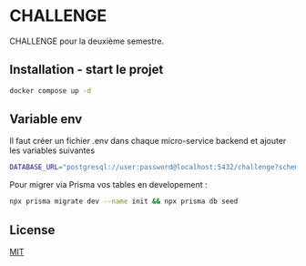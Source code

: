 # CHALLENGE

CHALLENGE pour la deuxième semestre.

## Installation - start le projet

```bash
docker compose up -d
```

## Variable env 
Il faut créer un fichier .env dans chaque micro-service backend et ajouter les variables suivantes

```bash
DATABASE_URL="postgresql://user:password@localhost:5432/challenge?schema=public"
```


Pour migrer via Prisma vos tables en developement : 

```bash
npx prisma migrate dev --name init && npx prisma db seed

```

## License

[MIT](https://choosealicense.com/licenses/mit/)